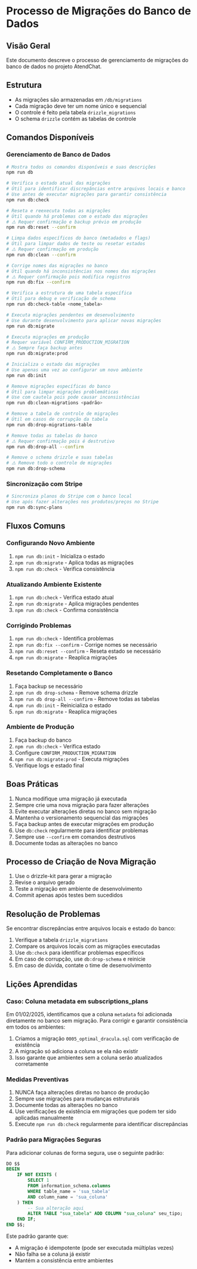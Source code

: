 # Processo de Migrações do Banco de Dados

## Visão Geral
Este documento descreve o processo de gerenciamento de migrações do banco de dados no projeto AtendChat.

## Estrutura
- As migrações são armazenadas em `/db/migrations`
- Cada migração deve ter um nome único e sequencial
- O controle é feito pela tabela `drizzle_migrations`
- O schema `drizzle` contém as tabelas de controle

## Comandos Disponíveis

### Gerenciamento de Banco de Dados

```bash
# Mostra todos os comandos disponíveis e suas descrições
npm run db

# Verifica o estado atual das migrações
# Útil para identificar discrepâncias entre arquivos locais e banco
# Use antes de executar migrações para garantir consistência
npm run db:check

# Reseta e reexecuta todas as migrações
# Útil quando há problemas com o estado das migrações
# ⚠️ Requer confirmação e backup prévio em produção
npm run db:reset --confirm

# Limpa dados específicos do banco (metadados e flags)
# Útil para limpar dados de teste ou resetar estados
# ⚠️ Requer confirmação em produção
npm run db:clean --confirm

# Corrige nomes das migrações no banco
# Útil quando há inconsistências nos nomes das migrações
# ⚠️ Requer confirmação pois modifica registros
npm run db:fix --confirm

# Verifica a estrutura de uma tabela específica
# Útil para debug e verificação de schema
npm run db:check-table <nome_tabela>

# Executa migrações pendentes em desenvolvimento
# Use durante desenvolvimento para aplicar novas migrações
npm run db:migrate

# Executa migrações em produção
# Requer variável CONFIRM_PRODUCTION_MIGRATION
# ⚠️ Sempre faça backup antes
npm run db:migrate:prod

# Inicializa o estado das migrações
# Use apenas uma vez ao configurar um novo ambiente
npm run db:init

# Remove migrações específicas do banco
# Útil para limpar migrações problemáticas
# Use com cautela pois pode causar inconsistências
npm run db:clean-migrations <padrão>

# Remove a tabela de controle de migrações
# Útil em casos de corrupção da tabela
npm run db:drop-migrations-table

# Remove todas as tabelas do banco
# ⚠️ Requer confirmação pois é destrutivo
npm run db:drop-all --confirm

# Remove o schema drizzle e suas tabelas
# ⚠️ Remove todo o controle de migrações
npm run db:drop-schema
```

### Sincronização com Stripe

```bash
# Sincroniza planos do Stripe com o banco local
# Use após fazer alterações nos produtos/preços no Stripe
npm run db:sync-plans
```

## Fluxos Comuns

### Configurando Novo Ambiente
1. `npm run db:init` - Inicializa o estado
2. `npm run db:migrate` - Aplica todas as migrações
3. `npm run db:check` - Verifica consistência

### Atualizando Ambiente Existente
1. `npm run db:check` - Verifica estado atual
2. `npm run db:migrate` - Aplica migrações pendentes
3. `npm run db:check` - Confirma consistência

### Corrigindo Problemas
1. `npm run db:check` - Identifica problemas
2. `npm run db:fix --confirm` - Corrige nomes se necessário
3. `npm run db:reset --confirm` - Reseta estado se necessário
4. `npm run db:migrate` - Reaplica migrações

### Resetando Completamente o Banco
1. Faça backup se necessário
2. `npm run db drop-schema` - Remove schema drizzle
3. `npm run db drop-all --confirm` - Remove todas as tabelas
4. `npm run db:init` - Reinicializa o estado
5. `npm run db:migrate` - Reaplica migrações

### Ambiente de Produção
1. Faça backup do banco
2. `npm run db:check` - Verifica estado
3. Configure `CONFIRM_PRODUCTION_MIGRATION`
4. `npm run db:migrate:prod` - Executa migrações
5. Verifique logs e estado final

## Boas Práticas
1. Nunca modifique uma migração já executada
2. Sempre crie uma nova migração para fazer alterações
3. Evite executar alterações diretas no banco sem migração
4. Mantenha o versionamento sequencial das migrações
5. Faça backup antes de executar migrações em produção
6. Use `db:check` regularmente para identificar problemas
7. Sempre use `--confirm` em comandos destrutivos
8. Documente todas as alterações no banco

## Processo de Criação de Nova Migração
1. Use o drizzle-kit para gerar a migração
2. Revise o arquivo gerado
3. Teste a migração em ambiente de desenvolvimento
4. Commit apenas após testes bem sucedidos

## Resolução de Problemas
Se encontrar discrepâncias entre arquivos locais e estado do banco:
1. Verifique a tabela `drizzle_migrations`
2. Compare os arquivos locais com as migrações executadas
3. Use `db:check` para identificar problemas específicos
4. Em caso de corrupção, use `db:drop-schema` e reinicie
5. Em caso de dúvida, contate o time de desenvolvimento

## Lições Aprendidas

### Caso: Coluna metadata em subscriptions_plans

Em 01/02/2025, identificamos que a coluna `metadata` foi adicionada diretamente no banco sem migração.
Para corrigir e garantir consistência em todos os ambientes:

1. Criamos a migração `0005_optimal_dracula.sql` com verificação de existência
2. A migração só adiciona a coluna se ela não existir
3. Isso garante que ambientes sem a coluna serão atualizados corretamente

### Medidas Preventivas

1. NUNCA faça alterações diretas no banco de produção
2. Sempre use migrações para mudanças estruturais
3. Documente todas as alterações no banco
4. Use verificações de existência em migrações que podem ter sido aplicadas manualmente
5. Execute `npm run db:check` regularmente para identificar discrepâncias

### Padrão para Migrações Seguras

Para adicionar colunas de forma segura, use o seguinte padrão:

```sql
DO $$ 
BEGIN 
    IF NOT EXISTS (
        SELECT 1 
        FROM information_schema.columns 
        WHERE table_name = 'sua_tabela' 
        AND column_name = 'sua_coluna'
    ) THEN
        -- Sua alteração aqui
        ALTER TABLE "sua_tabela" ADD COLUMN "sua_coluna" seu_tipo;
    END IF;
END $$;
```

Este padrão garante que:
- A migração é idempotente (pode ser executada múltiplas vezes)
- Não falha se a coluna já existir
- Mantém a consistência entre ambientes 
